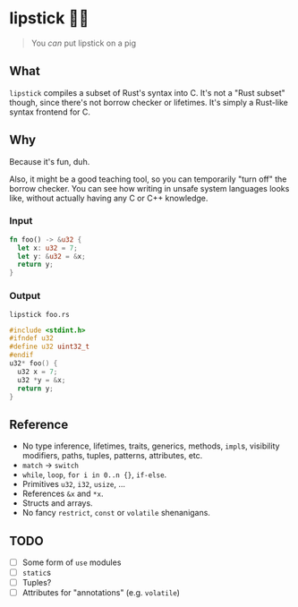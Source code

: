 # lipstick 💄🐷

> You _can_ put lipstick on a pig

## What
`lipstick` compiles a subset of Rust's syntax into C. It's not a "Rust subset" though, since there's not borrow checker or lifetimes. It's simply a Rust-like syntax frontend for C.

## Why
Because it's fun, duh.

Also, it might be a good teaching tool, so you can temporarily "turn off" the borrow checker. You can see how writing in unsafe system languages looks like, without actually having any C or C++ knowledge.

### Input
```rust
fn foo() -> &u32 {
  let x: u32 = 7;
  let y: &u32 = &x;
  return y;
}
```

### Output
```
lipstick foo.rs
```

```c
#include <stdint.h>
#ifndef u32
#define u32 uint32_t
#endif
u32* foo() {
  u32 x = 7;
  u32 *y = &x;
  return y;
}
```

## Reference
* No type inference, lifetimes, traits, generics, methods, `impl`s, visibility modifiers, paths, tuples, patterns, attributes, etc.
* `match` &rarr; `switch`
* `while`, `loop`, `for i in 0..n {}`, `if-else`.
* Primitives `u32`, `i32`, `usize`, ...
* References `&x` and `*x`.
* Structs and arrays.
* No fancy `restrict`, `const` or `volatile` shenanigans.

## TODO
* [ ] Some form of `use` modules
* [ ] `static`s
* [ ] Tuples?
* [ ] Attributes for "annotations" (e.g. `volatile`)
